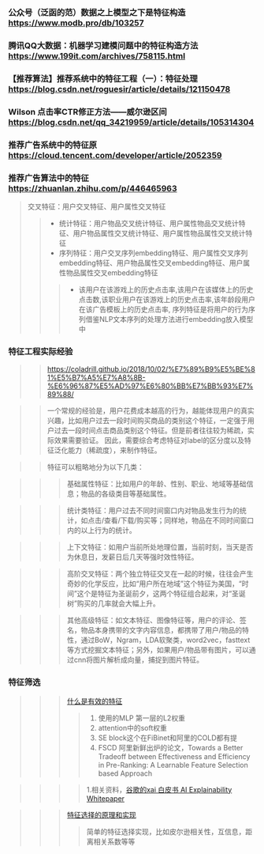 ### 公众号（泛函的范）数据之上模型之下是特征构造 https://www.modb.pro/db/103257
### 腾讯QQ大数据：机器学习建模问题中的特征构造方法 https://www.199it.com/archives/758115.html
### 【推荐算法】推荐系统中的特征工程（一）：特征处理 https://blog.csdn.net/roguesir/article/details/121150478
###  Wilson 点击率CTR修正方法——威尔逊区间  https://blog.csdn.net/qq_34219959/article/details/105314304
### 推荐广告系统中的特征原 https://cloud.tencent.com/developer/article/2052359
### 推荐广告算法中的特征 https://zhuanlan.zhihu.com/p/446465963
> 交叉特征：用户交叉特征、用户属性交叉特征
>> * 统计特征：用户物品交叉统计特征、用户属性物品交叉统计特征、用户物品属性交叉统计特征、用户属性物品属性交叉统计特征
>> * 序列特征：用户交叉序列embedding特征、用户属性交叉序列embedding特征、用户物品属性交叉embedding特征、用户属性物品属性交叉embedding特征
>>> * 该用户在该游戏上的历史点击率,该用户在该媒体上的历史点击数,该职业用户在该游戏上的历史点击率,该年龄段用户在该广告模板上的历史点击率, 序列特征是将用户的行为序列借鉴NLP文本序列的处理方法进行embedding放入模型中

### 特征工程实际经验
>> https://coladrill.github.io/2018/10/02/%E7%89%B9%E5%BE%81%E5%B7%A5%E7%A8%8B-%E6%96%87%E5%AD%97%E6%80%BB%E7%BB%93%E7%89%88/

>>一个常规的经验是，用户花费成本越高的行为，越能体现用户的真实兴趣，比如用户过去一段时间购买商品的类别这个特征，一定强于用户过去一段时间点击商品类别这个特征。但是前者往往较为稀疏，实际效果需要验证。
因此，需要综合考虑特征对label的区分度以及特征泛化能力（稀疏度），来制作特征。

>> 特征可以粗略地分为以下几类：

>>> 基础属性特征：比如用户的年龄、性别、职业、地域等基础信息；物品的各级类目等基础属性。

>>> 统计类特征：用户过去不同时间窗口内对物品发生行为的统计，如点击/查看/下载/购买等；同样地，物品在不同时间窗口内的以上行为的统计。

>>> 上下文特征：如用户当前所处地理位置，当前时刻，当天是否为休息日，发薪日后几天等强时效性特征。

>>> 高阶交叉特征：两个独立特征交叉在一起的时候，往往会产生奇妙的化学反应，比如“用户所在地域”这个特征为美国，“时间”这个是特征为圣诞前夕，这两个特征组合起来，对“圣诞树”购买的几率就会大幅上升。

>>> 其他高级特征：如文本特征、图像特征等，用户的评论、签名，物品本身携带的文字内容信息，都携带了用户/物品的特性，通过BoW，Ngram，LDA软聚类，word2vec，fasttext等方式挖掘文本特征；另外，如果用户/物品带有图片，可以通过cnn将图片解析成向量，捕捉到图片特征。

### 特征筛选
>>> [什么是有效的特征](https://www.deeplearn.me/4065.html)
>>>>   1. 使用的MLP 第一层的L2权重
>>>>   1. attention中的soft权重
>>>>   1. SE block这个在FiBinet和阿里的COLD都有提
>>>>   1. FSCD 阿里新鲜出炉的论文，Towards a Better Tradeoff between Effectiveness and Efficiency in Pre-Ranking: A Learnable Feature Selection based Approach

>>>>  1.相关资料，[谷歌的xai 白皮书 AI Explainability Whitepaper](https://deeplearn-1251474370.cos.ap-guangzhou.myqcloud.com/2021/08/20210818145222291.pdf)

>>>[特征选择的原理和实现](https://7125messi.github.io/post/%E7%89%B9%E5%BE%81%E5%B7%A5%E7%A8%8B%E7%89%B9%E5%BE%81%E9%80%89%E6%8B%A9%E7%9A%84%E5%8E%9F%E7%90%86%E5%92%8C%E5%AE%9E%E7%8E%B0/)
>>>> 简单的特征选择实现，比如皮尔逊相关性，互信息，距离相关系数等等

